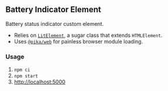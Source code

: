 Battery Indicator Element
-----------------------

Battery status indicator custom element.

- Relies on [`LitElement`](https://lit-element.polymer-project.org/), a sugar class that extends `HTMLElement`.
- Uses [`@pika/web`](https://github.com/pikapkg/web/) for painless browser module loading.

### Usage
1. `npm ci`
2. `npm start`
3. <http://localhost:5000>
